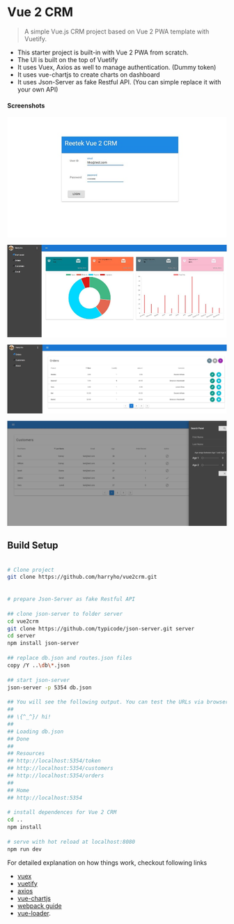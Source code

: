 # Vue 2 CRM

> A simple Vue.js CRM project based on Vue 2 PWA template with Vuetify. 

* This starter project is built-in with Vue 2 PWA from scratch.
* The UI is built on the top of Vuetify
* It uses Vuex, Axios as well to manage authentication. (Dummy token)
* It uses vue-chartjs to create charts on dashboard
* It uses Json-Server as fake Restful API. (You can simple replace it with your own API)

#### Screenshots

![Screenshot1](screenshots/screenshot-1.JPG)

![Screenshot3](screenshots/screenshot-3.JPG)

![Screenshot2](screenshots/screenshot-2.JPG)

![Screenshot5](screenshots/screenshot-7.JPG)

## Build Setup

``` bash

# Clone project
git clone https://github.com/harryho/vue2crm.git


# prepare Json-Server as fake Restful API

## clone json-server to folder server
cd vue2crm
git clone https://github.com/typicode/json-server.git server
cd server
npm install json-server

## replace db.json and routes.json files
copy /Y ..\db\*.json

## start json-server
json-server -p 5354 db.json

## You will see the following output. You can test the URLs via browser.
##
## \{^_^}/ hi!                        
##                                    
## Loading db.json                    
## Done                               
##                                    
## Resources                          
## http://localhost:5354/token        
## http://localhost:5354/customers    
## http://localhost:5354/orders       
##                                    
## Home                               
## http://localhost:5354              

# install dependences for Vue 2 CRM
cd ..
npm install

# serve with hot reload at localhost:8080
npm run dev

```

For detailed explanation on how things work, checkout following links

* [vuex](https://vuex.vuejs.org/en/)
* [vuetify](https://vuetifyjs.com/)
* [axios](https://github.com/mzabriskie/axios/)
* [vue-chartjs](https://github.com/apertureless/vue-chartjs)
* [webpack guide](http://vuejs-templates.github.io/webpack/) 
* [vue-loader](http://vuejs.github.io/vue-loader).

